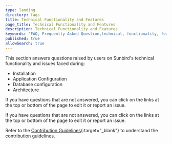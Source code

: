 ```yaml
---
type: landing
directory: faqs
title: Technical Functionality and Features
page_title: Technical Functionality and Features
description: Technical Functionality and Features
keywords: 'FAQ, Frequently Asked Question,technical, functionality, features'
published: true
allowSearch: true
---
```


This section answers questions raised by users on Sunbird's technical functionality and issues faced during:

* Installation
* Application Configuration
* Database configuration
* Architecture

If you have questions that are not answered, you can click on the links at the top or bottom of the page to edit it or report an issue. 

If you have questions that are not answered, you can click on the links at the top or bottom of the page to edit it or report an issue.

Refer to the [Contribution Guidelines](contributions/contribution_guidelines){:target="_blank"} to understand the contribution guidelines.  
